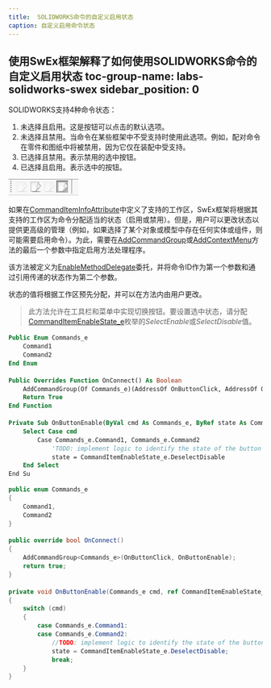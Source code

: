 ```yaml
---
title:  SOLIDWORKS命令的自定义启用状态
caption: 自定义启用命令状态
---
```

 使用SwEx框架解释了如何使用SOLIDWORKS命令的自定义启用状态
toc-group-name: labs-solidworks-swex
sidebar_position: 0
---
SOLIDWORKS支持4种命令状态：

1. 未选择且启用。这是按钮可以点击的默认选项。
2. 未选择且禁用。当命令在某些框架中不受支持时使用此选项。例如，配对命令在零件和图纸中将被禁用，因为它仅在装配中受支持。
3. 已选择且禁用。表示禁用的选中按钮。
4. 已选择且启用。表示选中的按钮。

![支持的命令状态](command-states.png)

如果在[CommandItemInfoAttribute](https://docs.codestack.net/swex/add-in/html/T_CodeStack_SwEx_AddIn_Attributes_CommandItemInfoAttribute.htm)中定义了支持的工作区，SwEx框架将根据其支持的工作区为命令分配适当的状态（启用或禁用）。但是，用户可以更改状态以提供更高级的管理（例如，如果选择了某个对象或模型中存在任何实体或组件，则可能需要启用命令）。为此，需要在[AddCommandGroup](https://docs.codestack.net/swex/add-in/html/M_CodeStack_SwEx_AddIn_SwAddInEx_AddCommandGroup__1.htm)或[AddContextMenu](https://docs.codestack.net/swex/add-in/html/M_CodeStack_SwEx_AddIn_SwAddInEx_AddContextMenu__1.htm)方法的最后一个参数中指定启用方法处理程序。

该方法被定义为[EnableMethodDelegate](https://docs.codestack.net/swex/add-in/html/T_CodeStack_SwEx_AddIn_EnableMethodDelegate_1.htm)委托，并将命令ID作为第一个参数和通过引用传递的状态作为第二个参数。

状态的值将根据工作区预先分配，并可以在方法内由用户更改。

> 此方法允许在工具栏和菜单中实现切换按钮。要设置选中状态，请分配[CommandItemEnableState_e](https://docs.codestack.net/swex/add-in/html/T_CodeStack_SwEx_AddIn_Enums_CommandItemEnableState_e.htm)枚举的*SelectEnable*或*SelectDisable*值。

~~~vb
Public Enum Commands_e
    Command1
    Command2
End Enum

Public Overrides Function OnConnect() As Boolean
    AddCommandGroup(Of Commands_e)(AddressOf OnButtonClick, AddressOf OnButtonEnable)
    Return True
End Function

Private Sub OnButtonEnable(ByVal cmd As Commands_e, ByRef state As CommandItemEnableState_e)
    Select Case cmd
        Case Commands_e.Command1, Commands_e.Command2
            'TODO: implement logic to identify the state of the button
            state = CommandItemEnableState_e.DeselectDisable
    End Select
End Su
~~~

~~~cs
public enum Commands_e
{
    Command1,
    Command2
}

public override bool OnConnect()
{
    AddCommandGroup<Commands_e>(OnButtonClick, OnButtonEnable);
    return true;
}

private void OnButtonEnable(Commands_e cmd, ref CommandItemEnableState_e state)
{
    switch (cmd)
    {
        case Commands_e.Command1:
        case Commands_e.Command2:
            //TODO: implement logic to identify the state of the button
            state = CommandItemEnableState_e.DeselectDisable;
            break;
    }
}
~~~